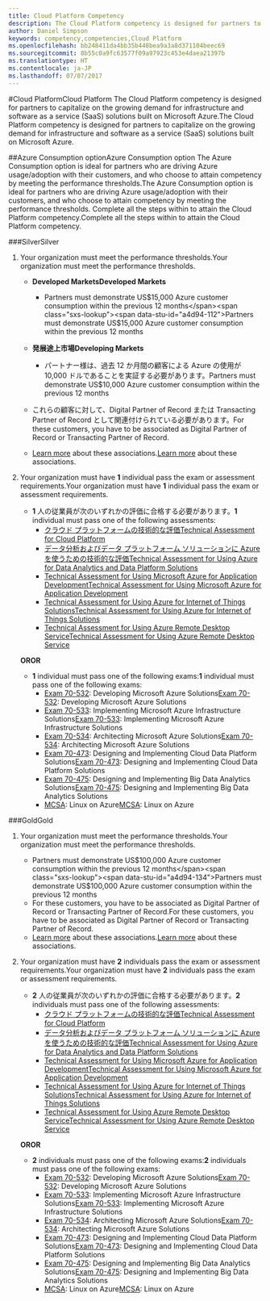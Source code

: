 ```yaml
---
title: Cloud Platform Competency
description: The Cloud Platform competency is designed for partners to capitalize on the growing demand for infrastructure and software as a service (SaaS) solutions built on Microsoft Azure.
author: Daniel Simpson
keywords: competency,competencies,Cloud Platform
ms.openlocfilehash: bb248411da4bb35b448bea9a3a8d371104beec69
ms.sourcegitcommit: 8b55c0a9fc63577f09a97923c453e4daea21397b
ms.translationtype: HT
ms.contentlocale: ja-JP
ms.lasthandoff: 07/07/2017
---
```

#<a name="cloud-platform"></a><span data-ttu-id="a4d94-104">Cloud Platform</span><span class="sxs-lookup"><span data-stu-id="a4d94-104">Cloud Platform</span></span>
<span data-ttu-id="a4d94-105">The Cloud Platform competency is designed for partners to capitalize on the growing demand for infrastructure and software as a service (SaaS) solutions built on Microsoft Azure.</span><span class="sxs-lookup"><span data-stu-id="a4d94-105">The Cloud Platform competency is designed for partners to capitalize on the growing demand for infrastructure and software as a service (SaaS) solutions built on Microsoft Azure.</span></span>

##<a name="azure-consumption-option"></a><span data-ttu-id="a4d94-106">Azure Consumption option</span><span class="sxs-lookup"><span data-stu-id="a4d94-106">Azure Consumption option</span></span>
<span data-ttu-id="a4d94-107">The Azure Consumption option is ideal for partners who are driving Azure usage/adoption with their customers, and who choose to attain competency by meeting the performance thresholds.</span><span class="sxs-lookup"><span data-stu-id="a4d94-107">The Azure Consumption option is ideal for partners who are driving Azure usage/adoption with their customers, and who choose to attain competency by meeting the performance thresholds.</span></span> <span data-ttu-id="a4d94-108">Complete all the steps within to attain the Cloud Platform competency.</span><span class="sxs-lookup"><span data-stu-id="a4d94-108">Complete all the steps within to attain the Cloud Platform competency.</span></span>

###<a name="silver"></a><span data-ttu-id="a4d94-109">Silver</span><span class="sxs-lookup"><span data-stu-id="a4d94-109">Silver</span></span>

1. <span data-ttu-id="a4d94-110">Your organization must meet the performance thresholds.</span><span class="sxs-lookup"><span data-stu-id="a4d94-110">Your organization must meet the performance thresholds.</span></span>

    - **<span data-ttu-id="a4d94-111">Developed Markets</span><span class="sxs-lookup"><span data-stu-id="a4d94-111">Developed Markets</span></span>**
        - <span data-ttu-id="a4d94-112">Partners must demonstrate US$15,000 Azure customer consumption within the previous 12 months</span><span class="sxs-lookup"><span data-stu-id="a4d94-112">Partners must demonstrate US$15,000 Azure customer consumption within the previous 12 months</span></span>
    
    - **<span data-ttu-id="a4d94-113">発展途上市場</span><span class="sxs-lookup"><span data-stu-id="a4d94-113">Developing Markets</span></span>** 
        - <span data-ttu-id="a4d94-114">パートナー様は、過去 12 か月間の顧客による Azure の使用が 10,000 ドルであることを実証する必要があります。</span><span class="sxs-lookup"><span data-stu-id="a4d94-114">Partners must demonstrate US$10,000 Azure customer consumption within the previous 12 months</span></span>

    - <span data-ttu-id="a4d94-115">これらの顧客に対して、Digital Partner of Record または Transacting Partner of Record として関連付けられている必要があります。</span><span class="sxs-lookup"><span data-stu-id="a4d94-115">For these customers, you have to be associated as Digital Partner of Record or Transacting Partner of Record.</span></span>
    - <span data-ttu-id="a4d94-116">[Learn more](https://partner.microsoft.com/en-us/membership/digital-partner-of-record) about these associations.</span><span class="sxs-lookup"><span data-stu-id="a4d94-116">[Learn more](https://partner.microsoft.com/en-us/membership/digital-partner-of-record) about these associations.</span></span>  
  
2. <span data-ttu-id="a4d94-117">Your organization must have **1** individual pass the exam or assessment requirements.</span><span class="sxs-lookup"><span data-stu-id="a4d94-117">Your organization must have **1** individual pass the exam or assessment requirements.</span></span>

    - <span data-ttu-id="a4d94-118">**1** 人の従業員が次のいずれかの評価に合格する必要があります。</span><span class="sxs-lookup"><span data-stu-id="a4d94-118">**1** individual must pass one of the following assessments:</span></span>
        - [<span data-ttu-id="a4d94-119">クラウド プラットフォームの技術的な評価</span><span class="sxs-lookup"><span data-stu-id="a4d94-119">Technical Assessment for Cloud Platform</span></span>](https://partneruniversity.microsoft.com/?whr=uri:MicrosoftAccount&courseId=13736&scoId=N3FXNd7VB_8805299994)
        - [<span data-ttu-id="a4d94-120">データ分析およびデータ プラットフォーム ソリューションに Azure を使うための技術的な評価</span><span class="sxs-lookup"><span data-stu-id="a4d94-120">Technical Assessment for Using Azure for Data Analytics and Data Platform Solutions</span></span>](https://partneruniversity.microsoft.com/?whr=uri:MicrosoftAccount&courseId=13735&scoId=eOi68a7VB_1905299994)
        - [<span data-ttu-id="a4d94-121">Technical Assessment for Using Microsoft Azure for Application Development</span><span class="sxs-lookup"><span data-stu-id="a4d94-121">Technical Assessment for Using Microsoft Azure for Application Development</span></span>](https://partneruniversity.microsoft.com/?whr=uri:MicrosoftAccount&courseId=13979&scoId=enD8qylbB_9305299993)
        - [<span data-ttu-id="a4d94-122">Technical Assessment for Using Azure for Internet of Things Solutions</span><span class="sxs-lookup"><span data-stu-id="a4d94-122">Technical Assessment for Using Azure for Internet of Things Solutions</span></span>](https://partneruniversity.microsoft.com/?whr=uri:MicrosoftAccount&courseId=16252&scoId=ABMqsgVLC_4605996570)
        - [<span data-ttu-id="a4d94-123">Technical Assessment for Using Azure Remote Desktop Service</span><span class="sxs-lookup"><span data-stu-id="a4d94-123">Technical Assessment for Using Azure Remote Desktop Service</span></span>](https://partneruniversity.microsoft.com/?whr=uri:MicrosoftAccount&courseId=16571&scoId=R4xnMbpgC_3505996570)

    **<span data-ttu-id="a4d94-124">OR</span><span class="sxs-lookup"><span data-stu-id="a4d94-124">OR</span></span>**

    - <span data-ttu-id="a4d94-125">**1** individual must pass one of the following exams:</span><span class="sxs-lookup"><span data-stu-id="a4d94-125">**1** individual must pass one of the following exams:</span></span>
        - <span data-ttu-id="a4d94-126">[Exam 70-532](https://www.microsoft.com/en-us/learning/exam-70-532.aspx): Developing Microsoft Azure Solutions</span><span class="sxs-lookup"><span data-stu-id="a4d94-126">[Exam 70-532](https://www.microsoft.com/en-us/learning/exam-70-532.aspx): Developing Microsoft Azure Solutions</span></span>
        - <span data-ttu-id="a4d94-127">[Exam 70-533](https://www.microsoft.com/en-us/learning/exam-70-533.aspx): Implementing Microsoft Azure Infrastructure Solutions</span><span class="sxs-lookup"><span data-stu-id="a4d94-127">[Exam 70-533](https://www.microsoft.com/en-us/learning/exam-70-533.aspx): Implementing Microsoft Azure Infrastructure Solutions</span></span>
        - <span data-ttu-id="a4d94-128">[Exam 70-534](https://www.microsoft.com/en-us/learning/exam-70-534.aspx): Architecting Microsoft Azure Solutions</span><span class="sxs-lookup"><span data-stu-id="a4d94-128">[Exam 70-534](https://www.microsoft.com/en-us/learning/exam-70-534.aspx): Architecting Microsoft Azure Solutions</span></span>
        - <span data-ttu-id="a4d94-129">[Exam 70-473](https://www.microsoft.com/en-us/learning/exam-70-473.aspx): Designing and Implementing Cloud Data Platform Solutions</span><span class="sxs-lookup"><span data-stu-id="a4d94-129">[Exam 70-473](https://www.microsoft.com/en-us/learning/exam-70-473.aspx): Designing and Implementing Cloud Data Platform Solutions</span></span>
        - <span data-ttu-id="a4d94-130">[Exam 70-475](https://www.microsoft.com/en-us/learning/exam-70-475.aspx): Designing and Implementing Big Data Analytics Solutions</span><span class="sxs-lookup"><span data-stu-id="a4d94-130">[Exam 70-475](https://www.microsoft.com/en-us/learning/exam-70-475.aspx): Designing and Implementing Big Data Analytics Solutions</span></span>
        - <span data-ttu-id="a4d94-131">[MCSA](https://www.microsoft.com/en-us/learning/mcsa-linux-azure-certification.aspx): Linux on Azure</span><span class="sxs-lookup"><span data-stu-id="a4d94-131">[MCSA](https://www.microsoft.com/en-us/learning/mcsa-linux-azure-certification.aspx): Linux on Azure</span></span>

###<a name="gold"></a><span data-ttu-id="a4d94-132">Gold</span><span class="sxs-lookup"><span data-stu-id="a4d94-132">Gold</span></span>

1. <span data-ttu-id="a4d94-133">Your organization must meet the performance thresholds.</span><span class="sxs-lookup"><span data-stu-id="a4d94-133">Your organization must meet the performance thresholds.</span></span>

    - <span data-ttu-id="a4d94-134">Partners must demonstrate US$100,000 Azure customer consumption within the previous 12 months</span><span class="sxs-lookup"><span data-stu-id="a4d94-134">Partners must demonstrate US$100,000 Azure customer consumption within the previous 12 months</span></span>
    - <span data-ttu-id="a4d94-135">For these customers, you have to be associated as Digital Partner of Record or Transacting Partner of Record.</span><span class="sxs-lookup"><span data-stu-id="a4d94-135">For these customers, you have to be associated as Digital Partner of Record or Transacting Partner of Record.</span></span>
    - <span data-ttu-id="a4d94-136">[Learn more](https://partner.microsoft.com/en-us/membership/digital-partner-of-record) about these associations.</span><span class="sxs-lookup"><span data-stu-id="a4d94-136">[Learn more](https://partner.microsoft.com/en-us/membership/digital-partner-of-record) about these associations.</span></span>

2. <span data-ttu-id="a4d94-137">Your organization must have **2** individuals pass the exam or assessment requirements.</span><span class="sxs-lookup"><span data-stu-id="a4d94-137">Your organization must have **2** individuals pass the exam or assessment requirements.</span></span>

    - <span data-ttu-id="a4d94-138">**2** 人の従業員が次のいずれかの評価に合格する必要があります。</span><span class="sxs-lookup"><span data-stu-id="a4d94-138">**2** individuals must pass one of the following assessments:</span></span>
        - [<span data-ttu-id="a4d94-139">クラウド プラットフォームの技術的な評価</span><span class="sxs-lookup"><span data-stu-id="a4d94-139">Technical Assessment for Cloud Platform</span></span>](https://partneruniversity.microsoft.com/?whr=uri:MicrosoftAccount&courseId=13736&scoId=N3FXNd7VB_8805299994)
        - [<span data-ttu-id="a4d94-140">データ分析およびデータ プラットフォーム ソリューションに Azure を使うための技術的な評価</span><span class="sxs-lookup"><span data-stu-id="a4d94-140">Technical Assessment for Using Azure for Data Analytics and Data Platform Solutions</span></span>](https://partneruniversity.microsoft.com/?whr=uri:MicrosoftAccount&courseId=13735&scoId=eOi68a7VB_1905299994)
        - [<span data-ttu-id="a4d94-141">Technical Assessment for Using Microsoft Azure for Application Development</span><span class="sxs-lookup"><span data-stu-id="a4d94-141">Technical Assessment for Using Microsoft Azure for Application Development</span></span>](https://partneruniversity.microsoft.com/?whr=uri:MicrosoftAccount&courseId=13979&scoId=enD8qylbB_9305299993)
        - [<span data-ttu-id="a4d94-142">Technical Assessment for Using Azure for Internet of Things Solutions</span><span class="sxs-lookup"><span data-stu-id="a4d94-142">Technical Assessment for Using Azure for Internet of Things Solutions</span></span>](https://partneruniversity.microsoft.com/?whr=uri:MicrosoftAccount&courseId=16252&scoId=ABMqsgVLC_4605996570)
        - [<span data-ttu-id="a4d94-143">Technical Assessment for Using Azure Remote Desktop Service</span><span class="sxs-lookup"><span data-stu-id="a4d94-143">Technical Assessment for Using Azure Remote Desktop Service</span></span>](https://partneruniversity.microsoft.com/?whr=uri:MicrosoftAccount&courseId=16571&scoId=R4xnMbpgC_3505996570)

    **<span data-ttu-id="a4d94-144">OR</span><span class="sxs-lookup"><span data-stu-id="a4d94-144">OR</span></span>**

    - <span data-ttu-id="a4d94-145">**2** individuals must pass one of the following exams:</span><span class="sxs-lookup"><span data-stu-id="a4d94-145">**2** individuals must pass one of the following exams:</span></span>
        - <span data-ttu-id="a4d94-146">[Exam 70-532](https://www.microsoft.com/en-us/learning/exam-70-532.aspx): Developing Microsoft Azure Solutions</span><span class="sxs-lookup"><span data-stu-id="a4d94-146">[Exam 70-532](https://www.microsoft.com/en-us/learning/exam-70-532.aspx): Developing Microsoft Azure Solutions</span></span>
        - <span data-ttu-id="a4d94-147">[Exam 70-533](https://www.microsoft.com/en-us/learning/exam-70-533.aspx): Implementing Microsoft Azure Infrastructure Solutions</span><span class="sxs-lookup"><span data-stu-id="a4d94-147">[Exam 70-533](https://www.microsoft.com/en-us/learning/exam-70-533.aspx): Implementing Microsoft Azure Infrastructure Solutions</span></span>
        - <span data-ttu-id="a4d94-148">[Exam 70-534](https://www.microsoft.com/en-us/learning/exam-70-534.aspx): Architecting Microsoft Azure Solutions</span><span class="sxs-lookup"><span data-stu-id="a4d94-148">[Exam 70-534](https://www.microsoft.com/en-us/learning/exam-70-534.aspx): Architecting Microsoft Azure Solutions</span></span>
        - <span data-ttu-id="a4d94-149">[Exam 70-473](https://www.microsoft.com/en-us/learning/exam-70-473.aspx): Designing and Implementing Cloud Data Platform Solutions</span><span class="sxs-lookup"><span data-stu-id="a4d94-149">[Exam 70-473](https://www.microsoft.com/en-us/learning/exam-70-473.aspx): Designing and Implementing Cloud Data Platform Solutions</span></span>
        - <span data-ttu-id="a4d94-150">[Exam 70-475](https://www.microsoft.com/en-us/learning/exam-70-475.aspx): Designing and Implementing Big Data Analytics Solutions</span><span class="sxs-lookup"><span data-stu-id="a4d94-150">[Exam 70-475](https://www.microsoft.com/en-us/learning/exam-70-475.aspx): Designing and Implementing Big Data Analytics Solutions</span></span>
        - <span data-ttu-id="a4d94-151">[MCSA](https://www.microsoft.com/en-us/learning/mcsa-linux-azure-certification.aspx): Linux on Azure</span><span class="sxs-lookup"><span data-stu-id="a4d94-151">[MCSA](https://www.microsoft.com/en-us/learning/mcsa-linux-azure-certification.aspx): Linux on Azure</span></span>


